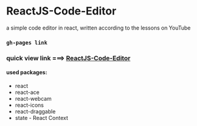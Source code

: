 # ReactJS-Code-Editor

a simple code editor in react, written according to the lessons on YouTube

### `gh-pages link`

### quick view link ===> [ReactJS-Code-Editor](https://everybarry.github.io/ReactJS-Code-Editor/)

#### used packages:

* react
* react-ace
* react-webcam
* react-icons
* react-draggable
* state - React Context



